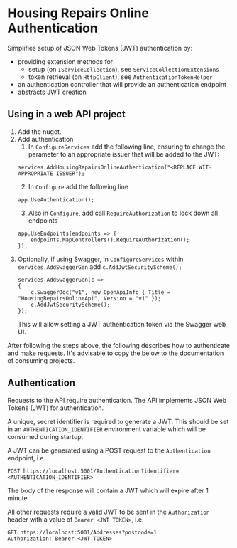 # Housing Repairs Online Authentication
Simplifies setup of JSON Web Tokens (JWT) authentication by:

- providing extension methods for 
  - setup (on `IServiceCollection`), see `ServiceCollectionExtensions`
  - token retrieval (on `HttpClient`), see `AuthenticationTokenHelper`
- an authentication controller that will provide an authentication endpoint
- abstracts JWT creation

## Using in a web API project
1. Add the nuget.
2. Add authentication
   1. In `ConfigureServices` add the following line, ensuring to change the parameter to an appropriate issuer that will be added to the JWT:
   ```
   services.AddHousingRepairsOnlineAuthentication("<REPLACE WITH APPROPRIATE ISSUER");
   ```
   2. In `Configure` add the following line
   ```
   app.UseAuthentication();
   ```
   3. Also in `Configure`, add call `RequireAuthorization` to lock down all endpoints
   ```
   app.UseEndpoints(endpoints => {
       endpoints.MapControllers().RequireAuthorization();
   });
   ```
3. Optionally, if using Swagger, in `ConfigureServices` within `services.AddSwaggerGen` add `c.AddJwtSecurityScheme();`
   ```
   services.AddSwaggerGen(c =>
   {
       c.SwaggerDoc("v1", new OpenApiInfo { Title = "HousingRepairsOnlineApi", Version = "v1" });
       c.AddJwtSecurityScheme();
   });
   ```
   This will allow setting a JWT authentication token via the Swagger web UI.

After following the steps above, the following describes how to authenticate and make requests.
It's advisable to copy the below to the documentation of consuming projects.

## Authentication
Requests to the API require authentication.
The API implements JSON Web Tokens (JWT) for authentication.

A unique, secret identifier is required to generate a JWT.
This should be set in an `AUTHENTICATION_IDENTIFIER` environment variable which will be consumed during startup.

A JWT can be generated using a POST request to the `Authentication` endpoint, i.e.
```http request
POST https://localhost:5001/Authentication?identifier=<AUTHENTICATION_IDENTIFIER>
```
The body of the response will contain a JWT which will expire after 1 minute.

All other requests require a valid JWT to be sent in the `Authorization` header with a value of
`Bearer <JWT TOKEN>`, i.e.
```http request
GET https://localhost:5001/Addresses?postcode=1
Authorization: Bearer <JWT TOKEN>
```
